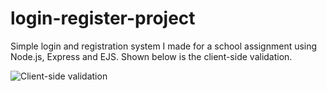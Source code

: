 # login-register-project

  Simple login and registration system I made for a school assignment using Node.js, Express and EJS. Shown below is the client-side validation.
  
  ![Client-side validation](https://i.imgur.com/CikHVo0.gif)
